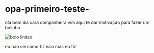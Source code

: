 # opa-primeiro-teste-

ola
bom dia cara companheira 
vim aqui te dar motivação para fazer um bolinho

![bolo lindao](https://imagensemoldes.com.br/wp-content/uploads/2020/11/Ilustracao-Bolo-de-Chocolate-PNG-883x1024.png)

eu nao sei como fiz isso
mas eu fiz 
